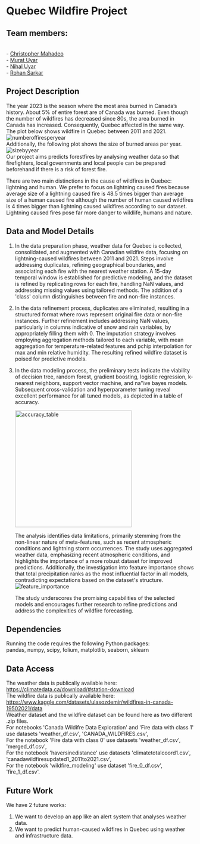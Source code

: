 # Quebec Wildfire Project
## Team members:
<br/> - [Christopher Mahadeo](https://github.com/cmahadeo)
<br/> - [Murat Uyar](https://github.com/murat1uyar)
<br/> - [Nihal Uyar](https://github.com/Nihalyurdakul)
<br /> - [Rohan Sarkar](https://github.com/SarkarRohan1)

## Project Description
The year 2023 is the season where the most area burned in Canada’s history. About 5% of entire forest are of Canada was burned. Even though the number of wildfires has decreased since 80s, the area burned in Canada has increased. Consequently, Quebec affected in the same way.
The plot below shows wildfire in Quebec between 2011 and 2021.
![numberoffiresperyear](https://github.com/Nihalyurdakul/Quebec-Wildfire/assets/136121004/64584ab5-d18a-4dc3-a7cd-0498954372bb) <br />
Additionally, the following plot shows the size of burned areas per year. <br />
![sizebyyear](https://github.com/Nihalyurdakul/Quebec-Wildfire/assets/136121004/d52493a8-1690-44c1-a91d-a1ed7967cdb7) <br />
Our project aims predicts forestfires by analysing weather data so that firefighters, local governments and local people can be prepared beforehand if there is a risk of forest fire.


There are two main distinctions in the cause of wildfires in Quebec: lightning and human. We prefer to focus on lightning caused fires because average size of a lightning caused fire is 48.5 times bigger than average size of a human caused fire although the number of human caused wildfires is 4 times bigger than lightning caused wildfires according to our dataset. Lightning caused fires pose far more danger to wildlife, humans and nature. 

## Data and Model Details

1) In the data preparation phase, weather data for Quebec is collected, consolidated, and augmented with Canadian wildfire data, focusing on lightning-caused wildfires between 2011 and 2021. Steps involve addressing duplicates, refining geographical boundaries, and associating each fire with the nearest weather station.
A 15-day temporal window is established for predictive modeling, and the dataset is refined by replicating rows for each fire, handling NaN values, and addressing missing values using tailored methods. 
The addition of a 'class' column distinguishes between fire and non-fire instances.
2) In the data refinement process, duplicates are eliminated, resulting in a structured format where rows represent original fire data or non-fire instances.
Further refinement includes addressing NaN values, particularly in columns indicative of snow and rain variables, by appropriately filling them with 0. 
The imputation strategy involves employing aggregation methods tailored to each variable, with mean aggregation for temperature-related features and pchip interpolation for max and min relative humidity. 
The resulting refined wildfire dataset is poised for predictive models.
3) In the data modeling process, the preliminary tests indicate the viability of decision tree, random forest, gradient boosting, logistic regression, k-nearest neighbors, support vector       machine, and na"ive bayes models. Subsequent cross-validation and hyperparameter tuning reveal excellent performance for all tuned models, as depicted in a table of accuracy.

   <img width="313" alt="accuracy_table" src="https://github.com/Nihalyurdakul/Quebec-Wildfire/assets/62392536/4e39983c-cb8c-4e91-8265-b6cfbe3933e9">

   The analysis identifies data limitations, primarily stemming from the non-linear nature of meta-features, such as recent atmospheric conditions and lightning storm occurrences. The          study uses aggregated weather data, emphasizing recent atmospheric conditions, and highlights the importance of a more robust dataset for improved predictions. Additionally, the             investigation into feature importance shows that total precipitation ranks as the most influential factor in all models, contradicting expectations based on the dataset's structure. 
   ![feature_importance](https://github.com/Nihalyurdakul/Quebec-Wildfire/assets/62392536/0665ac3e-8802-48dd-b7b5-5cc539beb3f3)

    The study underscores the promising capabilities of the selected models and encourages further research to refine predictions and address the complexities of wildfire forecasting.

## Dependencies
Running the code requires the following Python packages:
<br /> pandas, numpy, scipy, folium, matplotlib, seaborn, sklearn 

## Data Access

The weather data is publically available here: https://climatedata.ca/download/#station-download
<br />
The wildfire data is publically available here:
https://www.kaggle.com/datasets/ulasozdemir/wildfires-in-canada-19502021/data
<br />
Weather dataset and the wildfire dataset can be found here as two different .zip files. 
<br /> For notebooks 'Canada Wildifre Data Exploration' and 'Fire data with class 1' use datasets 'weather_df.csv', 'CANADA_WILDFIRES.csv', 
<br /> For the notebook 'Fire data with class 0' use datasets 'weather_df.csv', 'merged_df.csv',
<br /> For the notebook 'haversinedistance' use datasets 'climatetotalcoord1.csv', 'canadawildfiresupdated1_2011to2021.csv',
<br /> For the notebook 'wildfire_modeling' use dataset 'fire_0_df.csv', 'fire_1_df.csv'.
## Future Work

We have 2 future works:
<br />
1) We want to develop an app like an alert system that analyses weather data.
2) We want to predict human-caused wildfires in Quebec using weather and infrastructure data.

